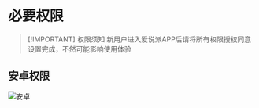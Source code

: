 # 必要权限

> [!IMPORTANT] 权限须知
> 新用户进入爱说派APP后请将所有权限授权同意设置完成，不然可能影响使用体验

## 安卓权限

<!-- <ImagePreview src="https://bu.dusays.com/2024/10/29/672090734744c.png" alt="安卓权限" /> -->

![安卓](https://bu.dusays.com/2024/10/29/672090734744c.png)

<!-- ## 苹果权限（IOS）

![IOS](https://bu.dusays.com/2024/10/29/6720906e4adbf.png) -->

<!-- <ImagePreview src="https://bu.dusays.com/2024/10/29/6720906e4adbf.png" alt="图片描述" /> -->
